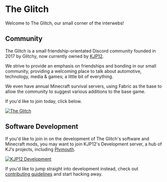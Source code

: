 # The Glitch

Welcome to The Glitch, our small corner of the interwebs!

## Community

The Glitch is a small friendship-orientated Discord community founded in 2017 by Glitchy, now currently owned
by [KJP12](https://github.com/KJP12).

We strive to provide an emphasis on friendships and bonding in our small community, providing a welcoming place to talk
about automotive, technology, media & games; a little bit of everything.

We even have annual Minecraft survival servers, using Fabric as the base to allow the community to suggest various
additions to the base game.

If you'd like to join today, click below.

[![The Glitch](https://discord.com/api/guilds/368932049354227712/widget.png?style=banner2)](https://discord.gg/ExCdXwP)

## Software Development

If you'd like to join in on the development of The Glitch's software and Minecraft mods, you may want to join KJP12's
Development server, a hub of KJ's projects, including [Plymouth](https://github.com/the-glitch-network/plymouth-fabric).

[![KJP12 Development](https://discord.com/api/guilds/380201541078089738/widget.png?style=banner2)](https://discord.gg/EmPS9y9)

If you'd like to jump straight into development instead, check out [contributing guidelines](CONTRIBUTING.md) and start
hacking away.